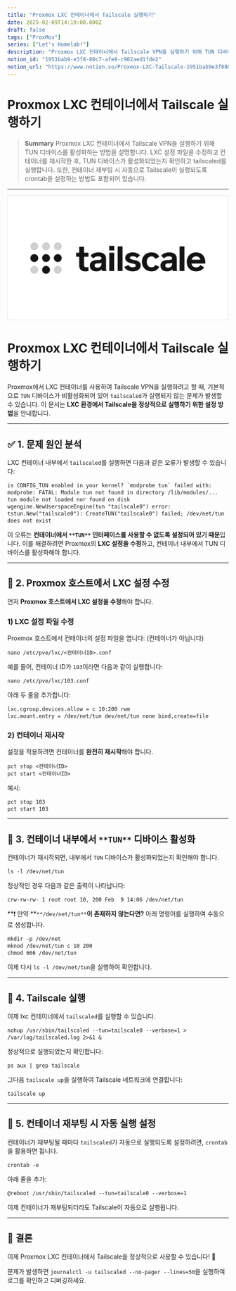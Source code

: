 ```yaml
---
title: "Proxmox LXC 컨테이너에서 Tailscale 실행하기"
date: 2025-02-09T14:19:00.000Z
draft: false
tags: ["ProxMox"]
series: ["Let's Homelab!"]
description: "Proxmox LXC 컨테이너에서 Tailscale VPN을 실행하기 위해 TUN 디바이스를 활성화하는 방법을 설명합니다. LXC 설정 파일을 수정하고 컨테이너를 재시작한 후, TUN 디바이스가 활성화되었는지 확인하고 tailscaled를 실행합니다. 또한, 컨테이너 재부팅 시 자동으로 Tailscale이 실행되도록 crontab을 설정하는 방법도 포함되어 있습니다."
notion_id: "1951bab9-e3f8-80c7-afe8-c902aed1fde2"
notion_url: "https://www.notion.so/Proxmox-LXC-Tailscale-1951bab9e3f880c7afe8c902aed1fde2"
---
```


# Proxmox LXC 컨테이너에서 Tailscale 실행하기

> **Summary**
> Proxmox LXC 컨테이너에서 Tailscale VPN을 실행하기 위해 TUN 디바이스를 활성화하는 방법을 설명합니다. LXC 설정 파일을 수정하고 컨테이너를 재시작한 후, TUN 디바이스가 활성화되었는지 확인하고 tailscaled를 실행합니다. 또한, 컨테이너 재부팅 시 자동으로 Tailscale이 실행되도록 crontab을 설정하는 방법도 포함되어 있습니다.

---

![Image](image_113b3ddbcbb6.png)

# Proxmox LXC 컨테이너에서 Tailscale 실행하기

Proxmox에서 LXC 컨테이너를 사용하여 Tailscale VPN을 실행하려고 할 때, 기본적으로 `TUN` 디바이스가 비활성화되어 있어 `tailscaled`가 실행되지 않는 문제가 발생할 수 있습니다. 이 문서는 **LXC 환경에서 Tailscale을 정상적으로 실행하기 위한 설정 방법**을 안내합니다.

---

## ✅ **1. 문제 원인 분석**

LXC 컨테이너 내부에서 `tailscaled`를 실행하면 다음과 같은 오류가 발생할 수 있습니다:

```shell
is CONFIG_TUN enabled in your kernel? `modprobe tun` failed with: modprobe: FATAL: Module tun not found in directory /lib/modules/...
tun module not loaded nor found on disk
wgengine.NewUserspaceEngine(tun "tailscale0") error: tstun.New("tailscale0"): CreateTUN("tailscale0") failed; /dev/net/tun does not exist
```

이 오류는 **컨테이너에서 **`**TUN**`** 인터페이스를 사용할 수 없도록 설정되어 있기 때문**입니다. 이를 해결하려면 Proxmox의 **LXC 설정을 수정**하고, 컨테이너 내부에서 TUN 디바이스를 활성화해야 합니다.

---

## 🔹 **2. Proxmox 호스트에서 LXC 설정 수정**

먼저 **Proxmox 호스트에서 LXC 설정을 수정**해야 합니다.

### **1) LXC 설정 파일 수정**

Proxmox 호스트에서 컨테이너의 설정 파일을 엽니다: (컨테이너가 아닙니다)

```shell
nano /etc/pve/lxc/<컨테이너ID>.conf
```

예를 들어, 컨테이너 ID가 `103`이라면 다음과 같이 실행합니다:

```shell
nano /etc/pve/lxc/103.conf
```

아래 두 줄을 추가합니다:

```plain text
lxc.cgroup.devices.allow = c 10:200 rwm
lxc.mount.entry = /dev/net/tun dev/net/tun none bind,create=file
```

### **2) 컨테이너 재시작**

설정을 적용하려면 컨테이너를 **완전히 재시작**해야 합니다.

```shell
pct stop <컨테이너ID>
pct start <컨테이너ID>
```

예시:

```shell
pct stop 103
pct start 103
```

---

## 🔹 **3. 컨테이너 내부에서 **`**TUN**`** 디바이스 활성화**

컨테이너가 재시작되면, 내부에서 `TUN` 디바이스가 활성화되었는지 확인해야 합니다.

```shell
ls -l /dev/net/tun
```

정상적인 경우 다음과 같은 출력이 나타납니다:

```shell
crw-rw-rw- 1 root root 10, 200 Feb  9 14:06 /dev/net/tun
```

**❗ 만약 **`**/dev/net/tun**`**이 존재하지 않는다면?**
아래 명령어를 실행하여 수동으로 생성합니다.

```shell
mkdir -p /dev/net
mknod /dev/net/tun c 10 200
chmod 666 /dev/net/tun
```

이제 다시 `ls -l /dev/net/tun`을 실행하여 확인합니다.

---

## 🔹 **4. Tailscale 실행**

이제 lxc 컨테이너에서 `tailscaled`를 실행할 수 있습니다.

```shell
nohup /usr/sbin/tailscaled --tun=tailscale0 --verbose=1 > /var/log/tailscaled.log 2>&1 &
```

정상적으로 실행되었는지 확인합니다:

```shell
ps aux | grep tailscale
```

그다음 `tailscale up`을 실행하여 Tailscale 네트워크에 연결합니다:

```shell
tailscale up
```

---

## 🔹 **5. 컨테이너 재부팅 시 자동 실행 설정**

컨테이너가 재부팅될 때마다 `tailscaled`가 자동으로 실행되도록 설정하려면, `crontab`을 활용하면 됩니다.

```shell
crontab -e
```

아래 줄을 추가:

```plain text
@reboot /usr/sbin/tailscaled --tun=tailscale0 --verbose=1
```

이제 컨테이너가 재부팅되더라도 Tailscale이 자동으로 실행됩니다.

---

## 🚀 **결론**

이제 Proxmox LXC 컨테이너에서 Tailscale을 정상적으로 사용할 수 있습니다! 🚀

문제가 발생하면 `journalctl -u tailscaled --no-pager --lines=50`을 실행하여 로그를 확인하고 디버깅하세요.

